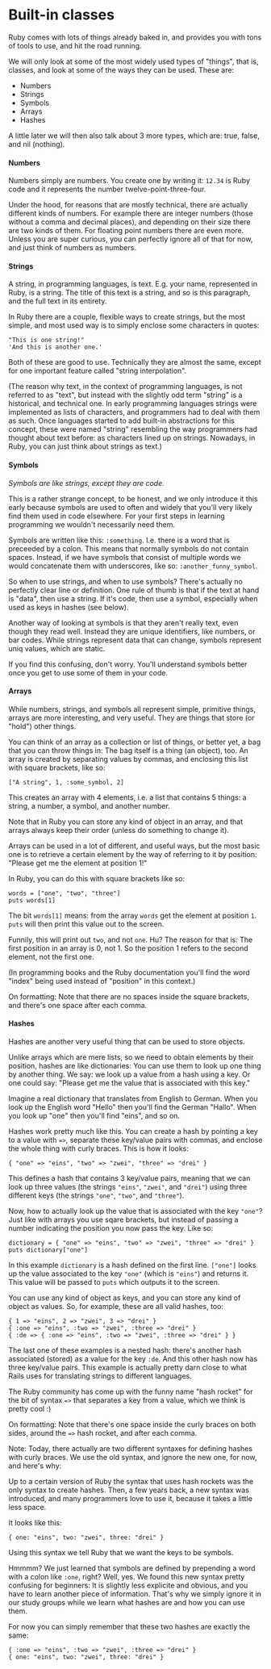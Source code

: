 # Built-in classes

Ruby comes with lots of things already baked in, and provides you with tons
of tools to use, and hit the road running.

We will only look at some of the most widely used types of "things", that is,
classes, and look at some of the ways they can be used. These are:

* Numbers
* Strings
* Symbols
* Arrays
* Hashes

A little later we will then also talk about 3 more types, which are: true,
false, and nil (nothing).


#### Numbers

Numbers simply are numbers. You create one by writing it: `12.34` is Ruby code
and it represents the number twelve-point-three-four.

Under the hood, for reasons that are mostly technical, there are actually
different kinds of numbers. For example there are integer numbers (those
without a comma and decimal places), and depending on their size there are two
kinds of them. For floating point numbers there are even more. Unless you are
super curious, you can perfectly ignore all of that for now, and just think of
numbers as numbers.


#### Strings

A string, in programming languages, is text. E.g. your name, represented in
Ruby, is a string. The title of this text is a string, and so is this paragraph,
and the full text in its entirety.

In Ruby there are a couple, flexible ways to create strings, but the most simple,
and most used way is to simply enclose some characters in quotes:

```
"This is one string!"
'And this is another one.'
```

Both of these are good to use. Technically they are almost the same, except for
one important feature called "string interpolation".

(The reason why text, in the context of programming languages, is not referred
to as "text", but instead with the slightly odd term "string" is a historical,
and technical one. In early programming languages strings were implemented as
lists of characters, and programmers had to deal with them as such. Once
languages started to add built-in abstractions for this concept, these were
named "string" resembling the way programmers had thought about text before: as
characters lined up on strings. Nowadays, in Ruby, you can just think about
strings as text.)

#### Symbols

*Symbols are like strings, except they are code.*

This is a rather strange concept, to be honest, and we only introduce it this
early because symbols are used to often and widely that you'll very likely find
them used in code elsewhere. For your first steps in learning programming we
wouldn't necessarily need them.

Symbols are written like this: `:something`. I.e. there is a word that is
preceeded by a colon. This means that normally symbols do not contain spaces.
Instead, if we have symbols that consist of multiple words we would concatenate
them with underscores, like so: `:another_funny_symbol`.

So when to use strings, and when to use symbols? There's actually no perfectly
clear line or definition. One rule of thumb is that if the text at hand is
"data", then use a string. If it's code, then use a symbol, especially when
used as keys in hashes (see below).

Another way of looking at symbols is that they aren't really text, even though
they read well. Instead they are unique identifiers, like numbers, or bar
codes. While strings represent data that can change, symbols represent uniq
values, which are static.

If you find this confusing, don't worry. You'll understand symbols better once
you get to use some of them in your code.


#### Arrays

While numbers, strings, and symbols all represent simple, primitive things,
arrays are more interesting, and very useful. They are things that store (or
"hold") other things.

You can think of an array as a collection or list of things, or better yet, a
bag that you can throw things in: The bag itself is a thing (an object), too.
An array is created by separating values by commas, and enclosing this list
with square brackets, like so:

```
["A string", 1, :some_symbol, 2]
```

This creates an array with 4 elements, i.e. a list that contains 5 things: a
string, a number, a symbol, and another number.

Note that in Ruby you can store any kind of object in an array, and that arrays
always keep their order (unless do something to change it).

Arrays can be used in a lot of different, and useful ways, but the most basic
one is to retrieve a certain element by the way of referring to it by position:
"Please get me the element at position 1!"

In Ruby, you can do this with square brackets like so:

```
words = ["one", "two", "three"]
puts words[1]
```

The bit `words[1]` means: from the array `words` get the element at position
`1`. `puts` will then print this value out to the screen.

Funnily, this will print out `two`, and not `one`. Hu? The reason for that is:
The first position in an array is 0, not 1. So the position 1 refers to the
second element, not the first one.

(In programming books and the Ruby documentation you'll find the word "index"
being used instead of "position" in this context.)

On formatting: Note that there are no spaces inside the square brackets,
and there's one space after each comma.


#### Hashes

Hashes are another very useful thing that can be used to store objects.

Unlike arrays which are mere lists, so we need to obtain elements by their
position, hashes are like dictionaries: You can use them to look up one
thing by another thing. We say: we look up a value from a hash using a key.
Or one could say: "Please get me the value that is associated with this key."

Imagine a real dictionary that translates from English to German. When you
look up the English word "Hello" then you'll find the German "Hallo". When
you look up "one" then you'll find "eins", and so on.

Hashes work pretty much like this. You can create a hash by pointing a key
to a value with `=>`, separate these key/value pairs with commas, and enclose
the whole thing with curly braces. This is how it looks:

```
{ "one" => "eins", "two" => "zwei", "three" => "drei" }
```

This defines a hash that contains 3 key/value pairs, meaning that we can look
up three values (the strings `"eins"`, `"zwei"`, and `"drei"`) using three
different keys (the strings `"one"`, `"two"`, and `"three"`).

Now, how to actually look up the value that is associated with the key `"one"`?
Just like with arrays you use sqare brackets, but instead of passing a number
indicating the position you now pass the key. Like so:

```
dictionary = { "one" => "eins", "two" => "zwei", "three" => "drei" }
puts dictionary["one"]
```

In this example `dictionary` is a hash defined on the first line. `["one"]`
looks up the value associated to the key `"one"` (which is `"eins"`) and
returns it. This value will be passed to `puts` which outputs it to the screen.

You can use any kind of object as keys, and you can store any kind of object
as values. So, for example, these are all valid hashes, too:

```
{ 1 => "eins", 2 => "zwei", 3 => "drei" }
{ :one => "eins", :two => "zwei", :three => "drei" }
{ :de => { :one => "eins", :two => "zwei", :three => "drei" } }
```

The last one of these examples is a nested hash: there's another hash associated
(stored) as a value for the key `:de`. And this other hash now has three
key/value pairs. This example is actually pretty darn close to what Rails uses
for translating strings to different languages.

The Ruby community has come up with the funny name "hash rocket" for the bit of
syntax `=>` that separates a key from a value, which we think is pretty cool :)

On formatting: Note that there's one space inside the curly braces on both
sides, around the `=>` hash rocket, and after each comma.

Note: Today, there actually are two different syntaxes for defining hashes with
curly braces. We use the old syntax, and ignore the new one, for now, and here's
why:

Up to a certain version of Ruby the syntax that uses hash rockets was the only
syntax to create hashes. Then, a few years back, a new syntax was introduced,
and many programmers love to use it, because it takes a little less space.

It looks like this:

```
{ one: "eins", two: "zwei", three: "drei" }
```

Using this syntax we tell Ruby that we want the keys to be symbols.

Hmmmm? We just learned that symbols are defined by prepending a word with a
colon like `:one`, right? Well, yes. We found this new syntax pretty confusing
for beginners: It is slightly less explicite and obvious, and you have to learn
another piece of information. That's why we simply ignore it in our study
groups while we learn what hashes are and how you can use them.

For now you can simply remember that these two hashes are exactly the same:

```
{ :one => "eins", :two => "zwei", :three => "drei" }
{ one: "eins", two: "zwei", three: "drei" }
```
